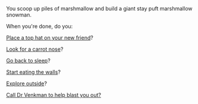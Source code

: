 You scoop up piles of marshmallow and build a giant stay puft marshmallow snowman.

When you're done, do you:

[Place a top hat on your new friend](./place-hat/place-hat.md)?

[Look for a carrot nose](./carrot-nose/find-carrot-nose.md)?

[Go back to sleep](../sleep/more-sleep/more-sleep.md)?

[Start eating the walls](../eating-walls/eating-marshmallows.md)?

[Explore outside](../explore-outside/explore-outside.md)?

[Call Dr Venkman to help blast you out?](./ghostbusters/where-is-my-proton-pack.md)
